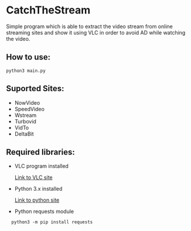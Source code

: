 # CatchTheStream
Simple program which is able to extract the video stream from online streaming sites and show it using VLC in order to avoid AD while watching the video.

## How to use:
``` 
python3 main.py 
```

## Suported Sites:
- NowVideo
- SpeedVideo
- Wstream
- Turbovid
- VidTo
- DeltaBit

## Required libraries:
- VLC program installed

    [Link to VLC site](https://www.videolan.org/vlc/index.html)

- Python 3.x installed

    [Link to python site](https://www.python.org/downloads/)

- Python requests module

```
  python3 -m pip install requests
```